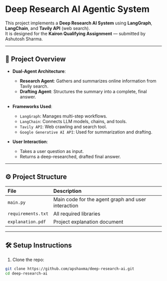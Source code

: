 # Deep Research AI Agentic System

This project implements a **Deep Research AI System** using **LangGraph**, **LangChain**, and **Tavily API** (web search).  
It is designed for the **Kairon Qualifying Assignment** — submitted by Ashutosh Sharma.

---

## 🚀 Project Overview

- **Dual-Agent Architecture**:
  - **Research Agent**: Gathers and summarizes online information from Tavily search.
  - **Drafting Agent**: Structures the summary into a complete, final answer.

- **Frameworks Used**:
  - `LangGraph`: Manages multi-step workflows.
  - `LangChain`: Connects LLM models, chains, and tools.
  - `Tavily API`: Web crawling and search tool.
  - `Google Generative AI API`: Used for summarization and drafting.

- **User Interaction**:
  - Takes a user question as input.
  - Returns a deep-researched, drafted final answer.

---

## ⚙️ Project Structure

| File | Description |
|:----|:------------|
| `main.py` | Main code for the agent graph and user interaction |
| `requirements.txt` | All required libraries |
| `explanation.pdf` | Project explanation document |

---

## 🛠 Setup Instructions

1. Clone the repo:

```bash
git clone https://github.com/apshaxma/deep-research-ai.git
cd deep-research-ai
